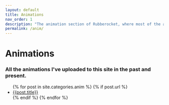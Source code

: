 ```yaml
---
layout: default
title: Animations
nav_order: 1
description: "The animation section of Rubberocket, where most of the animations of the site reside."
permalink: /anim/
---
```


# Animations
### All the animations I've uploaded to this site in the past and present.

<ul>
  {% for post in site.categories.anim %}
    {% if post.url %}
        <li><a href="{{post.url}}">{{post.title}}</a></li>
    {% endif %}
  {% endfor %}
</ul>